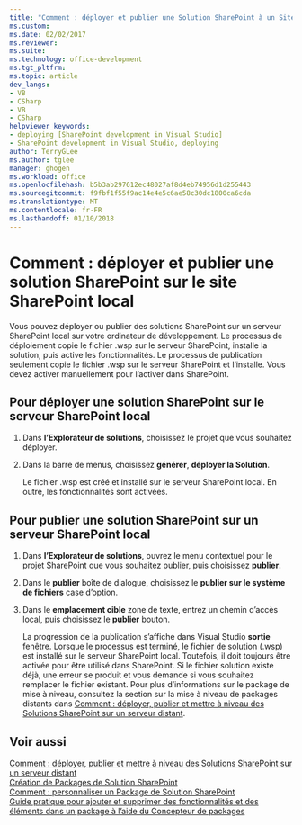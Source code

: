 ```yaml
---
title: "Comment : déployer et publier une Solution SharePoint à un Site SharePoint Local | Documents Microsoft"
ms.custom: 
ms.date: 02/02/2017
ms.reviewer: 
ms.suite: 
ms.technology: office-development
ms.tgt_pltfrm: 
ms.topic: article
dev_langs:
- VB
- CSharp
- VB
- CSharp
helpviewer_keywords:
- deploying [SharePoint development in Visual Studio]
- SharePoint development in Visual Studio, deploying
author: TerryGLee
ms.author: tglee
manager: ghogen
ms.workload: office
ms.openlocfilehash: b5b3ab297612ec48027af8d4eb74956d1d255443
ms.sourcegitcommit: f9fbf1f55f9ac14e4e5c6ae58c30dc1800ca6cda
ms.translationtype: MT
ms.contentlocale: fr-FR
ms.lasthandoff: 01/10/2018
---
```

# <a name="how-to-deploy-and-publish-a-sharepoint-solution-to-a-local-sharepoint-site"></a>Comment : déployer et publier une solution SharePoint sur le site SharePoint local
  Vous pouvez déployer ou publier des solutions SharePoint sur un serveur SharePoint local sur votre ordinateur de développement. Le processus de déploiement copie le fichier .wsp sur le serveur SharePoint, installe la solution, puis active les fonctionnalités. Le processus de publication seulement copie le fichier .wsp sur le serveur SharePoint et l’installe. Vous devez activer manuellement pour l’activer dans SharePoint.  
  
## <a name="to-deploy-a-sharepoint-solution-to-the-local-sharepoint-server"></a>Pour déployer une solution SharePoint sur le serveur SharePoint local  
  
1.  Dans **l’Explorateur de solutions**, choisissez le projet que vous souhaitez déployer.  
  
2.  Dans la barre de menus, choisissez **générer**, **déployer la Solution**.  
  
     Le fichier .wsp est créé et installé sur le serveur SharePoint local. En outre, les fonctionnalités sont activées.  
  
## <a name="to-publish-a-sharepoint-solution-to-a-local-sharepoint-server"></a>Pour publier une solution SharePoint sur un serveur SharePoint local  
  
1.  Dans **l’Explorateur de solutions**, ouvrez le menu contextuel pour le projet SharePoint que vous souhaitez publier, puis choisissez **publier**.  
  
2.  Dans le **publier** boîte de dialogue, choisissez le **publier sur le système de fichiers** case d’option.  
  
3.  Dans le **emplacement cible** zone de texte, entrez un chemin d’accès local, puis choisissez le **publier** bouton.  
  
     La progression de la publication s’affiche dans Visual Studio **sortie** fenêtre. Lorsque le processus est terminé, le fichier de solution (.wsp) est installé sur le serveur SharePoint local. Toutefois, il doit toujours être activée pour être utilisé dans SharePoint. Si le fichier solution existe déjà, une erreur se produit et vous demande si vous souhaitez remplacer le fichier existant. Pour plus d’informations sur le package de mise à niveau, consultez la section sur la mise à niveau de packages distants dans [Comment : déployer, publier et mettre à niveau des Solutions SharePoint sur un serveur distant](../sharepoint/how-to-deploy-publish-and-upgrade-sharepoint-solutions-on-a-remote-server.md).  
  
## <a name="see-also"></a>Voir aussi  
 [Comment : déployer, publier et mettre à niveau des Solutions SharePoint sur un serveur distant](../sharepoint/how-to-deploy-publish-and-upgrade-sharepoint-solutions-on-a-remote-server.md)   
 [Création de Packages de Solution SharePoint](../sharepoint/creating-sharepoint-solution-packages.md)   
 [Comment : personnaliser un Package de Solution SharePoint](../sharepoint/how-to-customize-a-sharepoint-solution-package.md)   
 [Guide pratique pour ajouter et supprimer des fonctionnalités et des éléments dans un package à l’aide du Concepteur de packages](../sharepoint/how-to-add-and-remove-features-and-items-to-a-package-by-using-the-package-designer.md)  
  
  